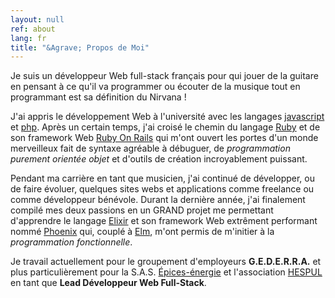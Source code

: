 ```yaml
---
layout: null
ref: about
lang: fr
title: "&Agrave; Propos de Moi"
---
```


Je suis un développeur Web full-stack français pour qui jouer de la guitare en pensant à ce qu'il va programmer
ou écouter de la musique tout en programmant est sa définition du Nirvana !

J'ai appris le développement Web à l'université avec les langages <a href="https://www.javascript.com/" class="bold yellow animated" target="\_blank">javascript</a> et <a href="https://secure.php.net/" class="bold blue animated" target="\_blank">php</a>. Après un certain temps, j'ai croisé le chemin du langage <a href="https://www.ruby-lang.org/en/" class="bold red animated" target="\_blank">Ruby</a> et de son framework Web <a href="http://rubyonrails.org/" class="bold red animated" target="\_blank">Ruby On Rails</a> qui m'ont ouvert les portes d'un monde merveilleux fait de syntaxe agréable à débuguer, de <i>programmation purement orientée objet</i> et d'outils de création incroyablement puissant.

Pendant ma carrière en tant que musicien, j'ai continué de développer, ou de faire évoluer, quelques sites webs et applications comme freelance ou comme développeur bénévole. Durant la dernière année, j'ai finalement compilé mes deux passions en un GRAND projet me permettant d'apprendre le langage <a href="http://elixir-lang.org/" class="bold violet animated" target="\_blank">Elixir</a> et son framework Web extrêment performant nommé <a href="http://www.phoenixframework.org/" class="bold orange animated" target="\_blank">Phoenix</a> qui, couplé à <a href="http://elm-lang.org/" class="bold cyan animated" target="\_blank">Elm</a>, m'ont permis de m'initier à la <i>programmation fonctionnelle</i>.

<p class="notice--epices">
  Je travail actuellement pour le groupement d'employeurs <span style="font-weight: bold;">G.E.D.E.R.R.A.</span> et plus particulièrement pour la S.A.S. <a href="https://www.epices-energie.fr" class="bold animated" target="_blank">Épices-énergie</a> et l'association <a href="http://www.hespul.org/" class="bold animated" target="\_blank">HESPUL</a> en tant que <strong>Lead Développeur Web Full-Stack</strong>.
</p>
